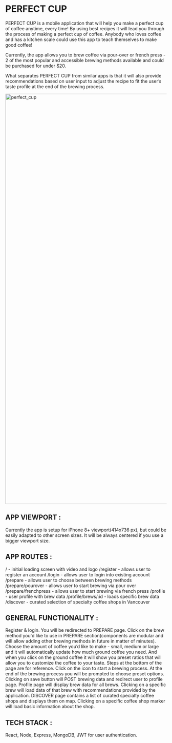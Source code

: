 # PERFECT CUP

PERFECT CUP is a mobile application that will help you make a perfect cup of coffee anytime, every time! By using best recipes it will lead you through the process of making a perfect cup of coffee. Anybody who loves coffee and has a kitchen scale could use this app to teach themselves to make good coffee!

Currently, the app allows you to brew coffee via pour-over or french press - 2 of the most popular and accessible brewing methods available and could be purchased for under \$20.

What separates PERFECT CUP from similar apps is that it will also provide recommendations based on user input to adjust the recipe to fit the user’s taste profile at the end of the brewing process.

<img width="1280" alt="perfect_cup" src="https://i.ibb.co/TYDPKjm/perfect-cup.png">

## APP VIEWPORT :

Currently the app is setup for iPhone 8+ viewport(414x736 px), but could be easily adapted to other screen sizes. It will be always centered if you use a bigger viewport size.

## APP ROUTES :

/ - initial loading screen with video and logo
/register - allows user to register an account
/login - allows user to login into existing account
/prepare - allows user to choose between brewing methods
/prepare/pourover - allows user to start brewing via pour over
/prepare/frenchpress - allows user to start brewing via french press
/profile - user profile with brew data
/profile/brews/:id - loads specific brew data
/discover - curated selection of specialty coffee shops in Vancouver

## GENERAL FUNCTIONALITY :

Register & login. You will be redirected to PREPARE page. Click on the brew method you'd like to use in PREPARE section(components are modular and will allow adding other brewing methods in future in matter of minutes). Choose the amount of coffee you’d like to make - small, medium or large and it will automatically update how much ground coffee you need. And when you click on the ground coffee it will show you preset ratios that will allow you to customize the coffee to your taste. Steps at the bottom of the page are for reference. Click on the icon to start a brewing process. At the end of the brewing process you will be prompted to choose preset options. Clicking on save button will POST brewing data and redirect user to profile page. Profile page will display brew data for all brews. Clicking on a specific brew will load data of that brew with recommendations provided by the application. DISCOVER page contains a list of curated specialty coffee shops and displays them on map. Clicking on a specific coffee shop marker will load basic information about the shop.

## TECH STACK :

React, Node, Express, MongoDB, JWT for user authentication.
